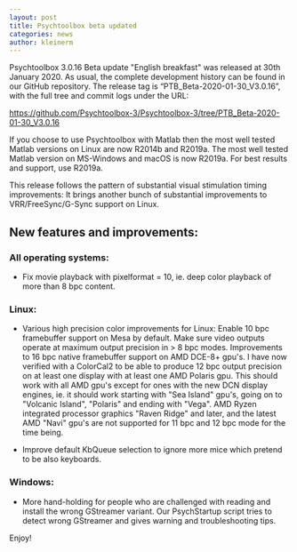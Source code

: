 ```yaml
---
layout: post
title: Psychtoolbox beta updated
categories: news
author: kleinerm
---
```


Psychtoolbox 3.0.16 Beta update "English breakfast" was released at 30th January 2020.
As usual, the complete development history can be found in our GitHub repository.
The release tag is “PTB_Beta-2020-01-30_V3.0.16”, with the full tree and commit logs under the URL:

<https://github.com/Psychtoolbox-3/Psychtoolbox-3/tree/PTB_Beta-2020-01-30_V3.0.16>

If you choose to use Psychtoolbox with Matlab then the most well tested Matlab versions on Linux are now R2014b and R2019a. The most well tested Matlab version on MS-Windows and macOS is now R2019a. For best results and support, use R2019a.

This release follows the pattern of substantial visual stimulation timing improvements: It brings another bunch of substantial improvements to VRR/FreeSync/G-Sync support on Linux.


## New features and improvements:

### All operating systems:

- Fix movie playback with pixelformat = 10, ie. deep color playback of more than 8 bpc content.

### Linux:

- Various high precision color improvements for Linux: Enable 10 bpc framebuffer support on Mesa by default. Make sure video outputs operate at maximum output precision in > 8 bpc modes. Improvements to 16 bpc native framebuffer support on AMD DCE-8+ gpu's. I have now verified with a ColorCal2 to be able to produce 12 bpc output precision on at least one display with at least one AMD Polaris gpu. This should work with all AMD gpu's
except for ones with the new DCN display engines, ie. it should work starting with "Sea Island" gpu's, going on to "Volcanic Island", "Polaris" and ending with "Vega". AMD Ryzen integrated processor graphics "Raven Ridge" and later, and the latest AMD "Navi" gpu's are not supported for 11 bpc and 12 bpc mode for the time being.

- Improve default KbQueue selection to ignore more mice which pretend to be also keyboards.

### Windows:

- More hand-holding for people who are challenged with reading and install the wrong GStreamer variant. Our PsychStartup script tries to detect wrong GStreamer and gives warning and troubleshooting tips.

Enjoy!
